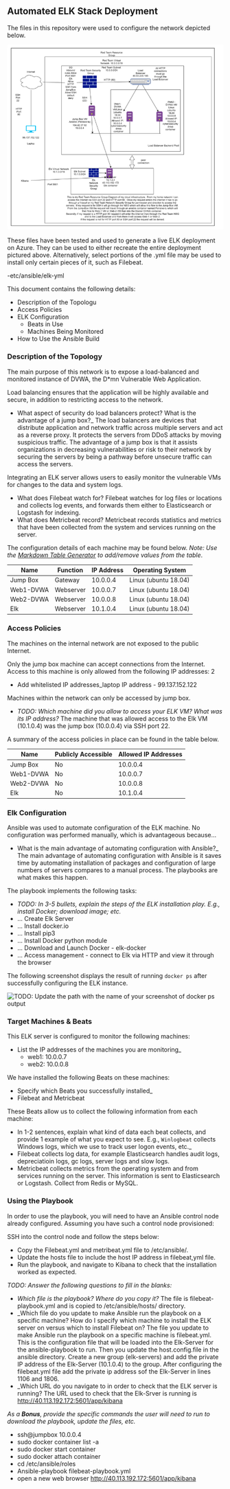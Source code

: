 ## Automated ELK Stack Deployment

The files in this repository were used to configure the network depicted below.

![TODO: Update the path with the name of your diagram](Images/Network_Diagram.PNG)

These files have been tested and used to generate a live ELK deployment on Azure. They can be used to either recreate the entire deployment pictured above. Alternatively, select portions of the .yml file may be used to install only certain pieces of it, such as Filebeat.

  -etc/ansible/elk-yml

This document contains the following details:
- Description of the Topologu
- Access Policies
- ELK Configuration
  - Beats in Use
  - Machines Being Monitored
- How to Use the Ansible Build


### Description of the Topology

The main purpose of this network is to expose a load-balanced and monitored instance of DVWA, the D*mn Vulnerable Web Application.

Load balancing ensures that the application will be highly available and secure, in addition to restricting access to the network.
- What aspect of security do load balancers protect? What is the advantage of a jump box?_ The load balancers are devices that distribute application and network traffic across multiple servers and act as a reverse proxy.  It protects the servers from DDoS attacks by moving suspicious traffic.  The advantage of a jump box is that it assists organizations in decreasing vulnerabilities or risk to their network by securing the servers by being a pathway before unsecure traffic can access the servers.

Integrating an ELK server allows users to easily monitor the vulnerable VMs for changes to the data and system logs.
-  What does Filebeat watch for? Filebeat watches for log files or locations and collects log events, and forwards them either to Elasticsearch or Logstash for indexing.
-  What does Metricbeat record? Metricbeat records statistics and metrics that have been collected from the system and services running on the server.

The configuration details of each machine may be found below.
_Note: Use the [Markdown Table Generator](http://www.tablesgenerator.com/markdown_tables) to add/remove values from the table_.

| Name     | Function | IP Address | Operating System    |
|----------|----------|------------|---------------------|
| Jump Box | Gateway  | 10.0.0.4   | Linux (ubuntu 18.04)|
| Web1-DVWA| Webserver| 10.0.0.7   | Linux (ubuntu 18.04)|
| Web2-DVWA| Webserver| 10.0.0.8   | Linux (ubuntu 18.04)|
| Elk      | Webserver| 10.1.0.4   | Linux (ubuntu 18.04)|

### Access Policies

The machines on the internal network are not exposed to the public Internet. 

Only the jump box machine can accept connections from the Internet. Access to this machine is only allowed from the following IP addresses: 2
- Add whitelisted IP addresses_laptop IP address - 99.137.152.122

Machines within the network can only be accessed by jump box.
- _TODO: Which machine did you allow to access your ELK VM? What was its IP address?_ The machine that was allowed access to the Elk VM (10.1.0.4) was the jump box (10.0.0.4) via SSH port 22.

A summary of the access policies in place can be found in the table below.

| Name     | Publicly Accessible | Allowed IP Addresses |
|----------|---------------------|----------------------|
| Jump Box | No                  | 10.0.0.4             |
| Web1-DVWA| No                  | 10.0.0.7             |
| Web2-DVWA| No                  | 10.0.0.8             |
| Elk      | No                  | 10.1.0.4             |

### Elk Configuration

Ansible was used to automate configuration of the ELK machine. No configuration was performed manually, which is advantageous because...
- What is the main advantage of automating configuration with Ansible?_ The main advantage of automating configuration with Ansible is it saves time by automating installation of packages and configuration of large numbers of servers compares to a manual process.  The playbooks are what makes this happen.

The playbook implements the following tasks:
- _TODO: In 3-5 bullets, explain the steps of the ELK installation play. E.g., install Docker; download image; etc._
- ... Create Elk Server
- ... Install docker.io
- ... Install pip3
- ... Install Docker python module
- ... Download and Launch Docker - elk-docker
- ... Access management - connect to Elk via HTTP and view it through the browser

The following screenshot displays the result of running `docker ps` after successfully configuring the ELK instance.

![TODO: Update the path with the name of your screenshot of docker ps output](Images/docker_ps_output.png)

### Target Machines & Beats
This ELK server is configured to monitor the following machines:
- List the IP addresses of the machines you are monitoring_
  - web1: 10.0.0.7
  - web2: 10.0.0.8

We have installed the following Beats on these machines:
- Specify which Beats you successfully installed_
 - Filebeat and Metricbeat

These Beats allow us to collect the following information from each machine:
- In 1-2 sentences, explain what kind of data each beat collects, and provide 1 example of what you expect to see. E.g., `Winlogbeat` collects Windows logs, which we use to track user logon events, etc._
 - Filebeat collects log data, for example Elasticsearch handles audit logs, depreciatioin logs, gc logs, server logs and slow logs.
 - Metricbeat collects metrics from the operating system and from services running on the server.  This information is sent to Elasticsearch or Logstash.  Collect from Redis or MySQL.

### Using the Playbook
In order to use the playbook, you will need to have an Ansible control node already configured. Assuming you have such a control node provisioned: 

SSH into the control node and follow the steps below:
- Copy the Filebeat.yml and metribeat.yml file to /etc/ansible/.
- Update the hosts file to include the host IP address in filebeat,yml file.
- Run the playbook, and navigate to Kibana to check that the installation worked as expected.

_TODO: Answer the following questions to fill in the blanks:_
- _Which file is the playbook? Where do you copy it?_ The file is filebeat-playbook.yml and is copied to /etc/ansible/hosts/ directory.
- _Which file do you update to make Ansible run the playbook on a specific machine? How do I specify which machine to install the ELK server on versus which to install Filebeat on? The file you update to make Ansible run the playbook on a specific machine is filebeat.yml.  This is the configuration file that will be loaded into the Elk-Server for the ansible-playbook to run.  Then you update the host.config.file in the ansible directory.  Create a new group (elk-servers) and add the private IP address of the Elk-Server (10.1.0.4) to the group.  After configuring the filebeat.yml file add the private ip address sof the Elk-Server in lines 1106 and 1806.
- _Which URL do you navigate to in order to check that the ELK server is running? The URL used to check that the Elk-Srver is running is http://40.113.192.172:5601/app/kibana

_As a **Bonus**, provide the specific commands the user will need to run to download the playbook, update the files, etc._
 - ssh@jumpbox 10.0.0.4
 - sudo docker container list -a
 - sudo docker start container
 - sudo docker attach container
 - cd /etc/ansible/roles
 - Ansible-playbook filebeat-playbook.yml
 - open a new web browser http://40.113.192.172:5601/app/kibana 
